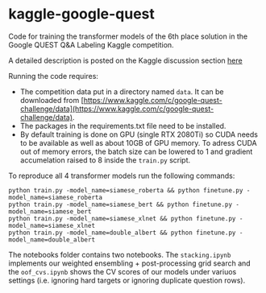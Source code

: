 # kaggle-google-quest

Code for training the transformer models of the 6th place solution in the Google QUEST Q&A Labeling Kaggle competition.

A detailed description is posted on the Kaggle discussion section [here](https://www.kaggle.com/c/google-quest-challenge/discussion/130243)

Running the code requires:
- The competition data put in a directory named `data`. It can be downloaded from [https://www.kaggle.com/c/google-quest-challenge/data](https://www.kaggle.com/c/google-quest-challenge/data). 
- The packages in the requirements.txt file need to be installed. 
- By default training is done on GPU (single RTX 2080Ti) so CUDA needs to be available as well as about 10GB of GPU memory. To adress CUDA out of memory errors, the batch size can be lowered to 1 and gradient accumelation raised to 8 inside the `train.py` script.

To reproduce all 4 transformer models run the following commands: 
```
python train.py -model_name=siamese_roberta && python finetune.py -model_name=siamese_roberta
python train.py -model_name=siamese_bert && python finetune.py -model_name=siamese_bert
python train.py -model_name=siamese_xlnet && python finetune.py -model_name=siamese_xlnet
python train.py -model_name=double_albert && python finetune.py -model_name=double_albert
```

The notebooks folder contains two notebooks. The `stacking.ipynb` implements our weighted ensembling + post-processing grid search and the `oof_cvs.ipynb` shows the CV scores of our models under variuos settings (i.e. ignoring hard targets or ignoring duplicate question rows).
